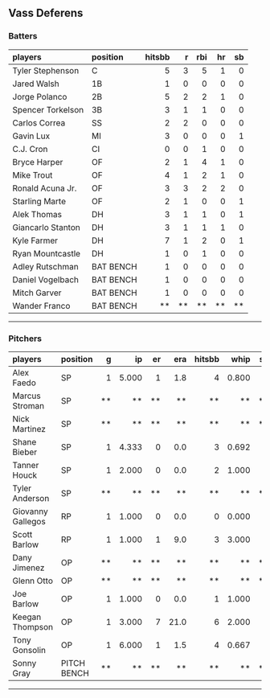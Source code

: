 ## Vass Deferens

### Batters

 
|players           |position  | hitsbb|  r| rbi| hr| sb| 
|:-----------------|:---------|------:|--:|---:|--:|--:| 
|Tyler Stephenson  |C         |      5|  3|   5|  1|  0| 
|Jared Walsh       |1B        |      1|  0|   0|  0|  0| 
|Jorge Polanco     |2B        |      5|  2|   2|  1|  0| 
|Spencer Torkelson |3B        |      3|  1|   1|  0|  0| 
|Carlos Correa     |SS        |      2|  2|   0|  0|  0| 
|Gavin Lux         |MI        |      3|  0|   0|  0|  1| 
|C.J. Cron         |CI        |      0|  0|   1|  0|  0| 
|Bryce Harper      |OF        |      2|  1|   4|  1|  0| 
|Mike Trout        |OF        |      4|  1|   2|  1|  0| 
|Ronald Acuna Jr.  |OF        |      3|  3|   2|  2|  0| 
|Starling Marte    |OF        |      2|  1|   0|  0|  1| 
|Alek Thomas       |DH        |      3|  1|   1|  0|  1| 
|Giancarlo Stanton |DH        |      3|  1|   1|  1|  0| 
|Kyle Farmer       |DH        |      7|  1|   2|  0|  1| 
|Ryan Mountcastle  |DH        |      1|  0|   1|  0|  0| 
|Adley Rutschman   |BAT BENCH |      1|  0|   0|  0|  0| 
|Daniel Vogelbach  |BAT BENCH |      1|  0|   0|  0|  0| 
|Mitch Garver      |BAT BENCH |      1|  0|   0|  0|  0| 
|Wander Franco     |BAT BENCH |     **| **|  **| **| **| 


* * *

### Pitchers

 
|players           |position    |  g|    ip| er|  era| hitsbb|  whip| so|  w| sv| 
|:-----------------|:-----------|--:|-----:|--:|----:|------:|-----:|--:|--:|--:| 
|Alex Faedo        |SP          |  1| 5.000|  1|  1.8|      4| 0.800|  7|  0|  0| 
|Marcus Stroman    |SP          | **|    **| **|   **|     **|    **| **| **| **| 
|Nick Martinez     |SP          | **|    **| **|   **|     **|    **| **| **| **| 
|Shane Bieber      |SP          |  1| 4.333|  0|  0.0|      3| 0.692|  6|  0|  0| 
|Tanner Houck      |SP          |  1| 2.000|  0|  0.0|      2| 1.000|  3|  1|  0| 
|Tyler Anderson    |SP          | **|    **| **|   **|     **|    **| **| **| **| 
|Giovanny Gallegos |RP          |  1| 1.000|  0|  0.0|      0| 0.000|  1|  0|  0| 
|Scott Barlow      |RP          |  1| 1.000|  1|  9.0|      3| 3.000|  0|  0|  0| 
|Dany Jimenez      |OP          | **|    **| **|   **|     **|    **| **| **| **| 
|Glenn Otto        |OP          | **|    **| **|   **|     **|    **| **| **| **| 
|Joe Barlow        |OP          |  1| 1.000|  0|  0.0|      1| 1.000|  0|  0|  1| 
|Keegan Thompson   |OP          |  1| 3.000|  7| 21.0|      6| 2.000|  1|  0|  0| 
|Tony Gonsolin     |OP          |  1| 6.000|  1|  1.5|      4| 0.667|  5|  1|  0| 
|Sonny Gray        |PITCH BENCH | **|    **| **|   **|     **|    **| **| **| **| 


* * *


